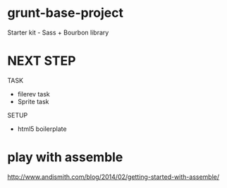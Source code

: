 # grunt-base-project
Starter kit - Sass + Bourbon library

# NEXT STEP

TASK
- filerev task
- Sprite task

SETUP 
- html5 boilerplate

# play with assemble
http://www.andismith.com/blog/2014/02/getting-started-with-assemble/




